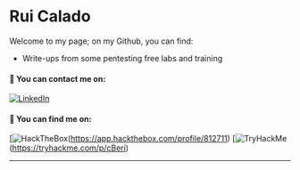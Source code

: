 # Rui Calado

Welcome to my page; on my Github, you can find:
- Write-ups from some pentesting free labs and training


#### 📧 You can contact me on:
[![LinkedIn](https://img.shields.io/badge/LinkedIn-%230077B5.svg?&style=for-the-badge&logo=linkedin&logoColor=white)](https://www.linkedin.com/in/rcalad0/)

#### 🔎 You can find me on: 
[![HackTheBox](https://img.shields.io/badge/-HackTheBox-%239FEF00?style=for-the-badge&logo=hackthebox&logoColor=white)(https://app.hackthebox.com/profile/812711)
[![TryHackMe](https://img.shields.io/badge/-TryHackMe-%23212C42?style=for-the-badge&logo=tryhackme&logoColor=white)(https://tryhackme.com/p/cBeri)

---
